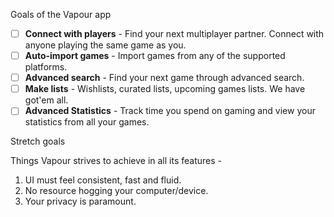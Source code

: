 Goals of the Vapour app

- [ ] **Connect with players** - Find your next multiplayer partner. Connect with anyone playing the same game as you.
- [ ] **Auto-import games** - Import games from any of the supported platforms.
- [ ] **Advanced search** - Find your next game through advanced search.
- [ ] **Make lists** - Wishlists, curated lists, upcoming games lists. We have got'em all.
- [ ] **Advanced Statistics** - Track time you spend on gaming and view your statistics from all your games.

Stretch goals

Things Vapour strives to achieve in all its features -
1. UI must feel consistent, fast and fluid.
2. No resource hogging your computer/device.
3. Your privacy is paramount.
